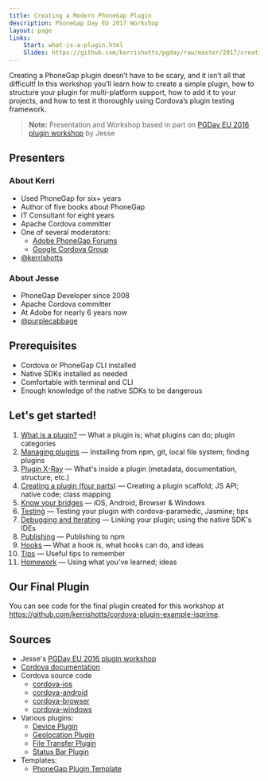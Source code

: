 ```yaml
---
title: Creating a Modern PhoneGap Plugin
description: PhoneGap Day EU 2017 Workshop
layout: page
links:
    Start: what-is-a-plugin.html
    Slides: https://github.com/kerrishotts/pgday/raw/master/2017/creating-a-modern-phonegap-plugin/presentation.pdf
---
```


Creating a PhoneGap plugin doesn’t have to be scary, and it isn’t all that difficult! In this workshop you’ll learn how to create a simple plugin, how to structure your plugin for multi-platform support, how to add it to your projects, and how to test it thoroughly using Cordova’s plugin testing framework.

> **Note:** Presentation and Workshop based in part on [PGDay EU 2016 plugin workshop](http://purplecabbage.github.io/slides/pgd16Plugins/index.html) by Jesse

## Presenters

### About Kerri

* Used PhoneGap for six+ years
* Author of five books about PhoneGap
* IT Consultant for eight years
* Apache Cordova committer
* One of several moderators:
    * [Adobe PhoneGap Forums](http://forums.adobe.com/community/phonegap)
    * [Google Cordova Group](https://groups.google.com/forum/#!forum/phonegap)
* [@kerrishotts](https://www.twitter.com/kerrishotts)

### About Jesse

* PhoneGap Developer since 2008
* Apache Cordova committer
* At Adobe for nearly 6 years now
* [@purplecabbage](https://www.twitter.com/purplecabbage)

## Prerequisites

* Cordova or PhoneGap CLI installed
* Native SDKs installed as needed
* Comfortable with terminal and CLI
* Enough knowledge of the native SDKs to be dangerous

## Let's get started!

1. [What is a plugin?](what-is-a-plugin.md) &mdash; What a plugin is; what plugins can do; plugin categories
2. [Managing plugins](managing-plugins.md) &mdash; Installing from npm, git, local file system; finding plugins
3. [Plugin X-Ray](plugin-x-ray.md) &mdash; What's inside a plugin (metadata, documentation, structure, etc.)
4. [Creating a plugin (four parts)](creating.md) &mdash; Creating a plugin scaffold; JS API; native code; class mapping
5. [Know your bridges](bridges.md) &mdash; iOS, Android, Browser &amp; Windows
6. [Testing](testing.md) &mdash; Testing your plugin with cordova-paramedic, Jasmine; tips
7. [Debugging and Iterating](debugging-and-iterating.md) &mdash; Linking your plugin; using the native SDK's IDEs
8. [Publishing](publishing.md) &mdash; Publishing to npm
9. [Hooks](hooks.md) &mdash; What a hook is, what hooks can do, and ideas
10. [Tips](tips.md) &mdash; Useful tips to remember
11. [Homework](homework.md) &mdash; Using what you've learned; ideas

## Our Final Plugin

You can see code for the final plugin created for this workshop at <https://github.com/kerrishotts/cordova-plugin-example-isprime>.

## Sources

* Jesse's [PGDay EU 2016 plugin workshop](http://purplecabbage.github.io/slides/pgd16Plugins/index.html)
* [Cordova documentation](https://cordova.apache.org/docs/en/latest/)
* Cordova source code
    * [cordova-ios](https://github.com/apache/cordova-ios)
    * [cordova-android](https://github.com/apache/cordova-android)
    * [cordova-browser](https://github.com/apache/cordova-browser)
    * [cordova-windows](https://github.com/apache/cordova-windows)
* Various plugins:
    * [Device Plugin]()
    * [Geolocation Plugin]()
    * [File Transfer Plugin]()
    * [Status Bar Plugin]()
* Templates:
    * [PhoneGap Plugin Template](https://github.com/phonegap/phonegap-plugin-template)